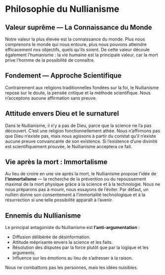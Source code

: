 # Philosophie du Nullianisme

## Valeur suprême — La Connaissance du Monde

Notre valeur la plus élevée est la connaissance du monde. Plus nous comprenons le monde qui nous entoure, plus nous pouvons atteindre efficacement nos objectifs, quels qu’ils soient. De cette valeur découle également l’humanisme : la vie humaine est la principale valeur, car la mort prive l’homme de la possibilité de connaître.

## Fondement — Approche Scientifique

Contrairement aux religions traditionnelles fondées sur la foi, le Nullianisme repose sur le doute, la pensée critique et la méthode scientifique. Nous n’acceptons aucune affirmation sans preuve.

## Attitude envers Dieu et le surnaturel

Dans le Nullianisme, il n’y a pas de Dieu, parce que la science ne l’a pas découvert. C’est une religion fonctionnellement athée. Nous n’affirmons pas que Dieu n’existe pas, mais nous agissons à partir du constat qu’il n’existe aucune preuve convaincante de son existence. Si l’existence d’une divinité est scientifiquement prouvée, le Nullianisme acceptera ce fait.

## Vie après la mort : Immortalisme

Au lieu de croire en une vie après la mort, le Nullianisme propose l’idée de **l’immortalisme** — la recherche de la prévention ou du repoussement maximal de la mort physique grâce à la science et à la technologie. Nous ne nous préparons pas à mourir, nous essayons de l’éviter. Par défaut, un nullien donne son consentement à l’immortalité technologique et à la résurrection si une telle possibilité apparaît à l’avenir.

## Ennemis du Nullianisme

Le principal antagoniste du Nullianisme est **l’anti-argumentation** :

- Diffusion délibérée de désinformation.
- Attitude méprisante envers la science et les faits.
- Résolution des disputes par la force plutôt que par la logique et les arguments.
- Influence sur les émotions au lieu de s’adresser à la raison.

Nous ne combattons pas les personnes, mais les idées nuisibles.
